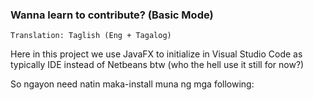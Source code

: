 ### Wanna learn to contribute? (Basic Mode)

`Translation: Taglish (Eng + Tagalog)`

Here in this project we use JavaFX to initialize in Visual Studio Code as typically IDE
instead of Netbeans btw (who the hell use it still for now?)

So ngayon need natin maka-install muna ng mga following:


